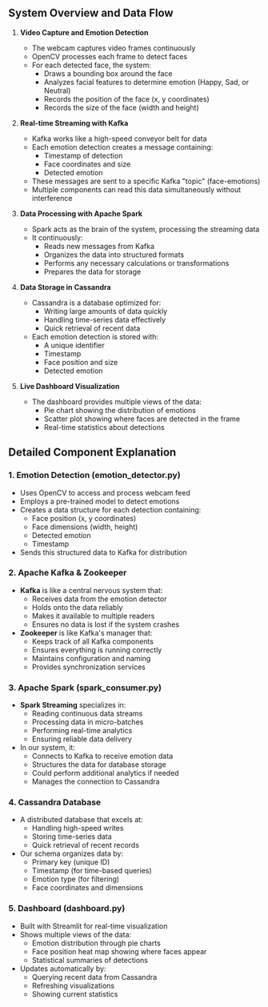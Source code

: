 ## System Overview and Data Flow

1. **Video Capture and Emotion Detection**
   - The webcam captures video frames continuously
   - OpenCV processes each frame to detect faces
   - For each detected face, the system:
     * Draws a bounding box around the face
     * Analyzes facial features to determine emotion (Happy, Sad, or Neutral)
     * Records the position of the face (x, y coordinates)
     * Records the size of the face (width and height)

2. **Real-time Streaming with Kafka**
   - Kafka works like a high-speed conveyor belt for data
   - Each emotion detection creates a message containing:
     * Timestamp of detection
     * Face coordinates and size
     * Detected emotion
   - These messages are sent to a specific Kafka "topic" (face-emotions)
   - Multiple components can read this data simultaneously without interference

3. **Data Processing with Apache Spark**
   - Spark acts as the brain of the system, processing the streaming data
   - It continuously:
     * Reads new messages from Kafka
     * Organizes the data into structured formats
     * Performs any necessary calculations or transformations
     * Prepares the data for storage

4. **Data Storage in Cassandra**
   - Cassandra is a database optimized for:
     * Writing large amounts of data quickly
     * Handling time-series data effectively
     * Quick retrieval of recent data
   - Each emotion detection is stored with:
     * A unique identifier
     * Timestamp
     * Face position and size
     * Detected emotion

5. **Live Dashboard Visualization**
   - The dashboard provides multiple views of the data:
     * Pie chart showing the distribution of emotions
     * Scatter plot showing where faces are detected in the frame
     * Real-time statistics about detections

## Detailed Component Explanation

### 1. Emotion Detection (emotion_detector.py)
- Uses OpenCV to access and process webcam feed
- Employs a pre-trained model to detect emotions
- Creates a data structure for each detection containing:
  * Face position (x, y coordinates)
  * Face dimensions (width, height)
  * Detected emotion
  * Timestamp
- Sends this structured data to Kafka for distribution

### 2. Apache Kafka & Zookeeper
- **Kafka** is like a central nervous system that:
  * Receives data from the emotion detector
  * Holds onto the data reliably
  * Makes it available to multiple readers
  * Ensures no data is lost if the system crashes
- **Zookeeper** is like Kafka's manager that:
  * Keeps track of all Kafka components
  * Ensures everything is running correctly
  * Maintains configuration and naming
  * Provides synchronization services

### 3. Apache Spark (spark_consumer.py)
- **Spark Streaming** specializes in:
  * Reading continuous data streams
  * Processing data in micro-batches
  * Performing real-time analytics
  * Ensuring reliable data delivery
- In our system, it:
  * Connects to Kafka to receive emotion data
  * Structures the data for database storage
  * Could perform additional analytics if needed
  * Manages the connection to Cassandra

### 4. Cassandra Database
- A distributed database that excels at:
  * Handling high-speed writes
  * Storing time-series data
  * Quick retrieval of recent records
- Our schema organizes data by:
  * Primary key (unique ID)
  * Timestamp (for time-based queries)
  * Emotion type (for filtering)
  * Face coordinates and dimensions

### 5. Dashboard (dashboard.py)
- Built with Streamlit for real-time visualization
- Shows multiple views of the data:
  * Emotion distribution through pie charts
  * Face position heat map showing where faces appear
  * Statistical summaries of detections
- Updates automatically by:
  * Querying recent data from Cassandra
  * Refreshing visualizations
  * Showing current statistics
